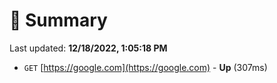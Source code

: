 # 📖 Summary
Last updated: **12/18/2022, 1:05:18 PM**

- `GET` [https://google.com](https://google.com) - **Up** (307ms)
